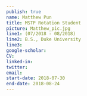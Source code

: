 ```yaml
---
publish: true
name: Matthew Pun
title: MSTP Rotation Student
picture: Matthew_pic.jpg
line1: (07/2018 - 08/2018)
line2: B.S., Duke University
line3: 
google-scholar: 
CV:
linked-in: 
twitter:
email:
start-date: 2018-07-30
end-date: 2018-08-24
---
```

